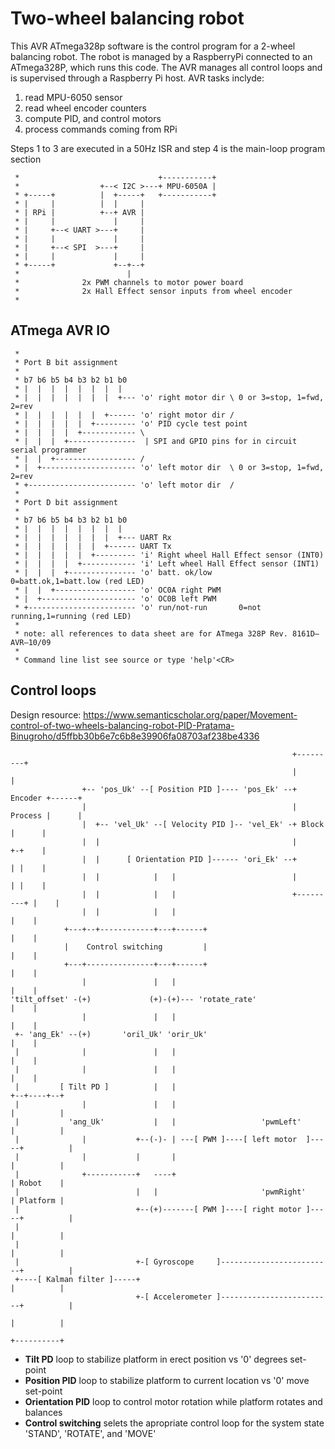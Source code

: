 # Two-wheel balancing robot
This AVR ATmega328p software is the control program for a 2-wheel balancing robot. The robot is managed by a RaspberryPi connected to an ATmega328P, which runs this code. The AVR manages all control loops and is supervised through a Raspberry Pi host.
AVR tasks inclyde:
1. read MPU-6050 sensor
2. read wheel encoder counters
3. compute PID, and control motors
4. process commands coming from RPi

Steps 1 to 3 are executed in a 50Hz ISR and step 4 is the main-loop program section

```
 *                               +-----------+
 *                  +--< I2C >---+ MPU-6050A |
 * +-----+          |  +-----+   +-----------+
 * |     |          |  |     |
 * | RPi |          +--+ AVR |
 * |     |             |     |
 * |     +--< UART >---+     |
 * |     |             |     |
 * |     +--< SPI  >---+     |
 * |     |             |     |
 * +-----+             +--+--+
 *                        |
 *              2x PWM channels to motor power board
 *              2x Hall Effect sensor inputs from wheel encoder
 *
```
## ATmega AVR IO
```
 *
 * Port B bit assignment
 *
 * b7 b6 b5 b4 b3 b2 b1 b0
 * |  |  |  |  |  |  |  |
 * |  |  |  |  |  |  |  +--- 'o' right motor dir \ 0 or 3=stop, 1=fwd, 2=rev
 * |  |  |  |  |  |  +------ 'o' right motor dir /
 * |  |  |  |  |  +--------- 'o' PID cycle test point
 * |  |  |  |  +------------ \
 * |  |  |  +---------------  | SPI and GPIO pins for in circuit serial programmer
 * |  |  +------------------ /
 * |  +--------------------- 'o' left motor dir  \ 0 or 3=stop, 1=fwd, 2=rev
 * +------------------------ 'o' left motor dir  /
 *
 * Port D bit assignment
 *
 * b7 b6 b5 b4 b3 b2 b1 b0
 * |  |  |  |  |  |  |  |
 * |  |  |  |  |  |  |  +--- UART Rx
 * |  |  |  |  |  |  +------ UART Tx
 * |  |  |  |  |  +--------- 'i' Right wheel Hall Effect sensor (INT0)
 * |  |  |  |  +------------ 'i' Left wheel Hall Effect sensor (INT1)
 * |  |  |  +--------------- 'o' batt. ok/low      0=batt.ok,1=batt.low (red LED)
 * |  |  +------------------ 'o' OC0A right PWM
 * |  +--------------------- 'o' OC0B left PWM
 * +------------------------ 'o' run/not-run       0=not running,1=running (red LED)
 *
 * note: all references to data sheet are for ATmega 328P Rev. 8161D–AVR–10/09
 *
 * Command line list see source or type 'help'<CR>
```

## Control loops
Design resource: <https://www.semanticscholar.org/paper/Movement-control-of-two-wheels-balancing-robot-PID-Pratama-Binugroho/d5ffbb30b6e7c6b8e39906fa08703af238be4336>

```
                                                               +---------+
                                                               |         |
                +-- 'pos_Uk' --[ Position PID ]---- 'pos_Ek' --+ Encoder +------+
                |                                              | Process |      |
                |  +-- 'vel_Uk' --[ Velocity PID ]-- 'vel_Ek' -+ Block   |      |
                |  |                                           |         +-+    |
                |  |      [ Orientation PID ]------ 'ori_Ek' --+         | |    |
                |  |            |   |                          |         | |    |
                |  |            |   |                          +---------+ |    |
                |  |            |   |                                      |    |
            +---+--+------------+---+------+                               |    |
            |    Control switching         |                               |    |
            +---+---------------+---+------+                               |    |
                |               |   |                                      |    |
'tilt_offset' -(+)             (+)-(+)--- 'rotate_rate'                    |    |
                |               |   |                                      |    |
 +- 'ang_Ek' --(+)       'oril_Uk' 'orir_Uk'                               |    |
 |              |               |   |                                      |    |
 |              |               |   |                                      |    |
 |         [ Tilt PD ]          |   |                                   +--+----+--+
 |              |               |   |                                   |          |
 |           'ang_Uk'           |   |                   'pwmLeft'       |          |
 |              |           +--(-)- | ---[ PWM ]----[ left motor  ]-----+          |
 |              |           |       |                                   |          |
 |              +-----------+   ----+                                   | Robot    |
 |                          |   |                       'pwmRight'      | Platform |
 |                          +--(+)-------[ PWM ]----[ right motor ]-----+          |
 |                                                                      |          |
 |                                                                      |          |
 |                          +-[ Gyroscope     ]-------------------------+          |
 +----[ Kalman filter ]-----+                                           |          |
                            +-[ Accelerometer ]-------------------------+          |
                                                                        |          |
                                                                        +----------+
```

- **Tilt PD** loop to stabilize platform in erect position vs '0' degrees set-point
- **Position PID** loop to stabilize platform to current location vs '0' move set-point
- **Orientation PID** loop to control motor rotation while platform rotates and balances
- **Control switching** selets the apropriate control loop for the system state 'STAND', 'ROTATE', and 'MOVE'
